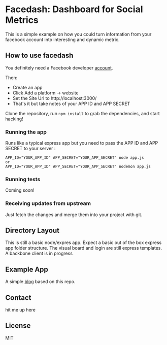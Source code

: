 # Facedash: Dashboard for Social Metrics

This is a simple example on how you could turn information from your facebook account into interesting and dynamic metric.

## How to use facedash

You definitely need a Facebook developer [account](https://developers.facebook.com/).

Then:
- Create an app
- Click Add a platform -> website
- Set the Site Url to http://localhost:3000/
- That's it but take notes of your APP ID and APP SECRET

Clone the repository, run `npm install` to grab the dependencies, and start hacking!

### Running the app

Runs like a typical express app but you need to pass the APP ID and APP SECRET to your server :

    APP_ID="YOUR_APP_ID" APP_SECRET="YOUR_APP_SECRET" node app.js
    or 
    APP_ID="YOUR_APP_ID" APP_SECRET="YOUR_APP_SECRET" nodemon app.js

### Running tests

Coming soon!

### Receiving updates from upstream

Just fetch the changes and merge them into your project with git.

## Directory Layout
This is still a basic node/expres app. Expect a basic out of the box express app folder structure.
The visual board and login are still express templates.
A backbone client is in progress

## Example App

A simple [blog](http://facedash.azurewebsites.net) based on this repo.


## Contact

hit me up here

## License
MIT
